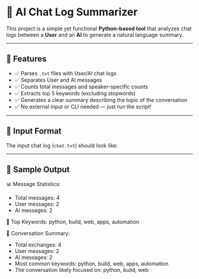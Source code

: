 # 🧠 AI Chat Log Summarizer

This project is a simple yet functional **Python-based tool** that analyzes chat logs between a **User** and an **AI** to generate a natural language summary.

---

## 🚀 Features

- ✅ Parses `.txt` files with User/AI chat logs
- ✅ Separates User and AI messages
- ✅ Counts total messages and speaker-specific counts
- ✅ Extracts top 5 keywords (excluding stopwords)
- ✅ Generates a clear summary describing the topic of the conversation
- ✅ No external input or CLI needed — just run the script!

---

## 📁 Input Format

The input chat log (`chat.txt`) should look like:


---

## 🚀 Sample Output

📊 Message Statistics:
- Total messages: 4
- User messages: 2
- AI messages: 2

🔑 Top Keywords:
python, build, web, apps, automation

📄 Conversation Summary:
- Total exchanges: 4
- User messages: 2
- AI messages: 2
- Most common keywords: python, build, web, apps, automation
- The conversation likely focused on: python, build, web


